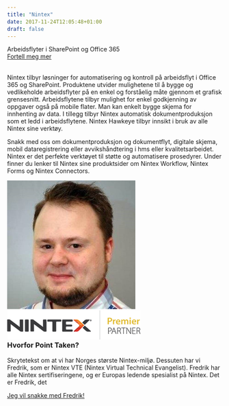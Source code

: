 ```yaml
---
title: "Nintex"
date: 2017-11-24T12:05:48+01:00
draft: false
---
```


<div class="row splash w-nintex" style="margin-bottom:2rem">
    <div class="col-12 splash-wrapper">
        <div class="splash-slogan">Arbeidsflyter i SharePoint og Office 365
        </div>
        <div class="splash-btn">
            <a href="../contact">Fortell meg mer</a>
        </div>    
    </div>
</div>

<div class="row">
    <div class="col-12">
        <p class="lead">Nintex tilbyr løsninger for automatisering og kontroll på arbeidsflyt i Office 365 og SharePoint. Produktene utvider mulighetene til å bygge og vedlikeholde arbeidsflyter på en enkel og forståelig måte gjennom et grafisk grensesnitt. Arbeidsflytene tilbyr mulighet for enkel godkjenning av oppgaver også på mobile flater. Man kan enkelt bygge skjema for innhenting av data. I tillegg tilbyr Nintex automatisk dokumentproduksjon som et ledd i arbeidsflytene. Nintex Hawkeye tilbyr innsikt i bruk av alle Nintex sine verktøy.</p>  
        <p class="lead">Snakk med oss om dokumentproduksjon og dokumentflyt, digitale skjema, mobil dataregistrering eller avvikshåndtering i hms eller kvalitetsarbeidet. Nintex er det perfekte verktøyet til støtte og automatisere prosedyrer. Under finner du lenker til Nintex sine produktsider om Nintex Workflow, Nintex Forms og Nintex Connectors.</p>                
    </div>
</div>

<div class="row background-blue ad-info">
    <div class="col-sm-12 col-lg-4">
        <img class="img-fluid" style="max-width:300px"src="../img/people/fredrik.jpg"></img>    
        <img class="img-fluid" src="../img/nintex-premier-partner.png"></img>        
    </div>
    <div class="col-sm-12 col-lg-8">
        <h3 style="margin-top:0">Hvorfor Point Taken?</h3>
    <p class="lead">Skrytetekst om at vi har Norges største Nintex-miljø. Dessuten har vi Fredrik, som er  Nintex VTE (Nintex Virtual Technical Evangelist). Fredrik har alle Nintex sertifiseringene, og er Europas ledende spesialist på Nintex. Det er Fredrik, det </p> 
        </ul>
        <div class="splash-btn">
            <a href="../contact">Jeg vil snakke med Fredrik!</a>
        </div>         
    </div>
</div>